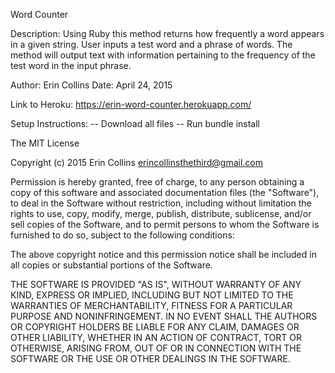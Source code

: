 Word Counter

Description:
Using Ruby this method returns how frequently a word appears in a given string.
User inputs a test word and a phrase of words. The method will output text
with information pertaining to the frequency of the test word in the input phrase.

Author: Erin Collins
Date: April 24, 2015


Link to Heroku:
https://erin-word-counter.herokuapp.com/

Setup Instructions:
-- Download all files
-- Run bundle install


The MIT License

Copyright (c) 2015 Erin Collins <erincollinsthethird@gmail.com>

Permission is hereby granted, free of charge, to any person obtaining a copy
of this software and associated documentation files (the "Software"), to deal
in the Software without restriction, including without limitation the rights
to use, copy, modify, merge, publish, distribute, sublicense, and/or sell
copies of the Software, and to permit persons to whom the Software is
furnished to do so, subject to the following conditions:

The above copyright notice and this permission notice shall be included in
all copies or substantial portions of the Software.

THE SOFTWARE IS PROVIDED "AS IS", WITHOUT WARRANTY OF ANY KIND, EXPRESS OR
IMPLIED, INCLUDING BUT NOT LIMITED TO THE WARRANTIES OF MERCHANTABILITY,
FITNESS FOR A PARTICULAR PURPOSE AND NONINFRINGEMENT. IN NO EVENT SHALL THE
AUTHORS OR COPYRIGHT HOLDERS BE LIABLE FOR ANY CLAIM, DAMAGES OR OTHER
LIABILITY, WHETHER IN AN ACTION OF CONTRACT, TORT OR OTHERWISE, ARISING FROM,
OUT OF OR IN CONNECTION WITH THE SOFTWARE OR THE USE OR OTHER DEALINGS IN
THE SOFTWARE.
